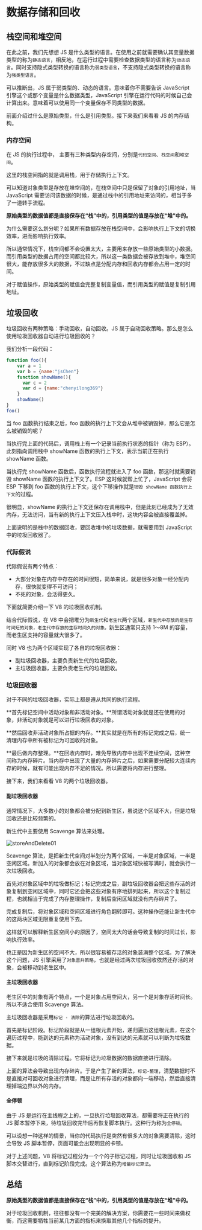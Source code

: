 # 数据存储和回收

## 栈空间和堆空间

在此之前，我们先想想 JS 是什么类型的语言。在使用之前就需要确认其变量数据类型的称为`静态语言`，相反地，在运行过程中需要检查数据类型的语言称为`动态语言`。同时支持隐式类型转换的语言称为`弱类型语言`，不支持隐式类型转换的语言称为`强类型语言`。

可以推断出，JS 属于弱类型的、动态的语言。意味着你不需要告诉 JavaScript 引擎这个或那个变量是什么数据类型，JavaScript 引擎在运行代码的时候自己会计算出来。意味着可以使用同一个变量保存不同类型的数据。

前面介绍过什么是原始类型，什么是引用类型。接下来我们来看看 JS 的内存结构。

### 内存空间

在 JS 的执行过程中， 主要有三种类型内存空间，分别是`代码空间`、`栈空间`和`堆空间`。

这里的栈空间指的就是调用栈，用于存储执行上下文。

可以知道对象类型是存放在堆空间的，在栈空间中只是保留了对象的引用地址，当 JavaScript 需要访问该数据的时候，是通过栈中的引用地址来访问的，相当于多了一道转手流程。

**原始类型的数据值都是直接保存在“栈”中的，引用类型的值是存放在“堆”中的。**

为什么需要这么划分呢？如果所有数据存放在栈空间中，会影响执行上下文的切换效率，进而影响执行效率。

所以通常情况下，栈空间都不会设置太大，主要用来存放一些原始类型的小数据。而引用类型的数据占用的空间都比较大，所以这一类数据会被存放到堆中，堆空间很大，能存放很多大的数据，不过缺点是分配内存和回收内存都会占用一定的时间。

对于赋值操作，原始类型的赋值会完整复制变量值，而引用类型的赋值是复制引用地址。

## 垃圾回收

垃圾回收有两种策略：手动回收，自动回收。JS 属于自动回收策略。那么是怎么使用垃圾回收器自动进行垃圾回收的？

我们分析一段代码：

```js
function foo(){
    var a = 1
    var b = {name:"jsChen"}
    function showName(){
      var c = 2
      var d = {name:"chenyilong369"}
    }
    showName()
}
foo()
```

当 foo 函数执行结束之后，foo 函数的执行上下文会从堆中被销毁掉，那么它是怎么被销毁的呢？

当执行完上面的代码后，调用栈上有一个记录当前执行状态的指针（称为 ESP）。此刻指向调用栈中 showName 函数的执行上下文，表示当前正在执行 showName 函数。

当执行完 showName 函数后，函数执行流程就进入了 foo 函数，那这时就需要销毁 showName 函数的执行上下文了。ESP 这时候就帮上忙了，JavaScript 会将 ESP 下移到 foo 函数的执行上下文，这个下移操作就是`销毁 showName 函数执行上下文`的过程。

很明显，showName 的执行上下文还保存在调用栈中，但是此刻已经成为了无效内存，无法访问，当有新的执行上下文压入栈中时，这块内容会被直接覆盖掉。

上面说明的是栈中的数据回收，要回收堆中的垃圾数据，就需要用到 JavaScript 中的垃圾回收器了。

### 代际假说

代际假说有两个特点：

- 大部分对象在内存中存在的时间很短，简单来说，就是很多对象一经分配内存，很快就变得不可访问；
- 不死的对象，会活得更久。

下面就简要介绍一下 V8 的垃圾回收机制。

结合代际假说，在 V8 中会把堆分为`新生代`和`老生代`两个区域，`新生代中存放的是生存时间短的对象，老生代中存放的生存时间久的对象。`新生区通常只支持 1～8M 的容量，而老生区支持的容量就大很多了。

同时 V8 也为两个区域实现了各自的垃圾回收器：

- 副垃圾回收器，主要负责新生代的垃圾回收。
- 主垃圾回收器，主要负责老生代的垃圾回收。

### 垃圾回收器

对于不同的垃圾回收器，实际上都是遵从共同的执行流程。

**首先标记空间中活动对象和非活动对象。**所谓活动对象就是还在使用的对象，非活动对象就是可以进行垃圾回收的对象。

**然后回收非活动对象所占据的内存。**其实就是在所有的标记完成之后，统一清理内存中所有被标记为可回收的对象。

**最后做内存整理。**在回收内存时，难免导致内存中出现不连续空间，这种空间称为内存碎片。当内存中出现了大量的内存碎片之后，如果需要分配较大连续内存的时候，就有可能出现内存不足的情况。所以需要将内存进行整理。

接下来，我们来看看 V8 的两个垃圾回收器。

#### 副垃圾回收器

通常情况下，大多数小的对象都会被分配到新生区，虽说这个区域不大，但是垃圾回收还是比较频繁的。

新生代中主要使用 Scavenge 算法来处理。

<img :src="$withBase('/storeAndDelete01.png')" alt="storeAndDelete01"/>

Scavenge 算法，是把新生代空间对半划分为两个区域，一半是对象区域，一半是空闲区域。新加入的对象都会放在对象区域，当对象区域快被写满时，就会执行一次垃圾回收。

首先对对象区域中的垃圾做标记；标记完成之后，副垃圾回收器会把这些存活的对象复制到空闲区域中，同时它还会把这些对象有序地排列起来，所以这个复制过程，也就相当于完成了内存整理操作，复制后空闲区域就没有内存碎片了。

完成复制后，将对象区域和空间区域进行角色翻转即可。这种操作还能让新生代中的这两块区域无限重复使用下去。

这样就可以解释新生区空间小的原因了，空间太大的话会导致复制的时间过长，影响执行效率。

也正是因为新生区的空间不大，所以很容易被存活的对象装满整个区域。为了解决这个问题，JS 引擎采用了`对象晋升策略`，也就是经过两次垃圾回收依然还存活的对象，会被移动到老生区中。

#### 主垃圾回收器

老生区中的对象有两个特点，一个是对象占用空间大，另一个是对象存活时间长。所以不适合使用 Scavenge 算法。

主垃圾回收器是采用`标记 - 清除`的算法进行垃圾回收的。

首先是标记阶段。标记阶段就是从一组根元素开始，递归遍历这组根元素，在这个遍历过程中，能到达的元素称为活动对象，没有到达的元素就可以判断为垃圾数据。

接下来就是垃圾的清除过程。它将标记为垃圾数据的数据直接进行清除。

上面的算法会导致出现内存碎片。于是产生了新的算法，`标记-整理`，清楚数据时不是直接对可回收对象进行清理，而是让所有存活的对象都向一端移动，然后直接清理掉端边界以外的内存。

#### 全停顿

由于 JS 是运行在主线程之上的，一旦执行垃圾回收算法，都需要将正在执行的 JS 脚本暂停下来，待垃圾回收完毕后再恢复脚本执行。这种行为称为`全停顿`。

可以设想一种这样的情景，当你的代码执行是突然有很多大的对象需要清除，这时会导致 JS 脚本暂停，页面可能会出现明显的卡顿。

对于上述问题，V8 将标记过程分为一个个的子标记过程，同时让垃圾回收和 JS 脚本交替进行，直到标记阶段完成。这个算法称为`增量标记算法`。

## 总结

**原始类型的数据值都是直接保存在“栈”中的，引用类型的值是存放在“堆”中的。**

对于垃圾回收机制，往往都没有一个完美的解决方案，你需要花一些时间来做权衡，而这需要牺牲当前某几方面的指标来换取其他几个指标的提升。